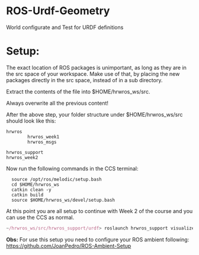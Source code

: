 # ROS-Urdf-Geometry
World configurate and Test for URDF definitions

# Setup:

The exact location of ROS packages is unimportant, as long as they are in the src space of your workspace. Make use of that, by placing the new packages directly in the src space, instead of in a sub directory.

Extract the contents of the file into $HOME/hrwros_ws/src.

Always overwrite all the previous content!

After the above step, your folder structure under $HOME/hrwros_ws/src should look like this:

    hrwros
            hrwros_week1
            hrwros_msgs

    hrwros_support
    hrwros_week2

Now run the following commands in the CCS terminal:

```
  source /opt/ros/melodic/setup.bash
  cd $HOME/hrwros_ws
  catkin clean -y
  catkin build
  source $HOME/hrwros_ws/devel/setup.bash
```

At this point you are all setup to continue with Week 2 of the course and you can use the CCS as normal.

```javascript
~/hrwros_ws/src/hrwros_support/urdf> roslaunch hrwros_support visualize_hrwros.launch
```

**Obs:** For use this setup you need to configure your ROS ambient following: https://github.com/JoanPedro/ROS-Ambient-Setup

